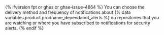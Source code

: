 {% ifversion fpt or ghes or ghae-issue-4864 %}
You can choose the delivery method and frequency of notifications about {% data variables.product.prodname_dependabot_alerts %} on repositories that you are watching or where you have subscribed to notifications for security alerts.
{% endif %}
